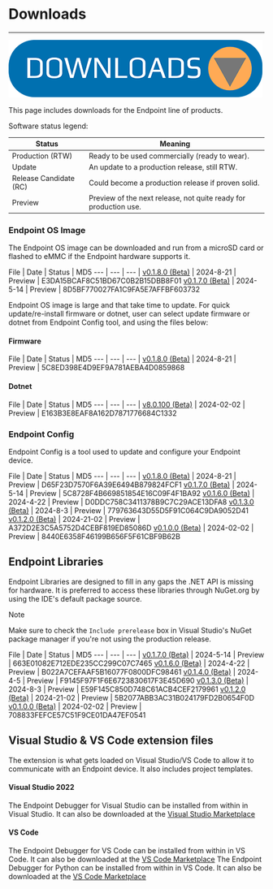 # Downloads

---
![Download](images/downloads.png)

This page includes downloads for the Endpoint line of products.

Software status legend:

Status | Meaning
--- | ---
Production (RTW) | Ready to be used commercially (ready to wear).
Update | An update to a production release, still RTW.
Release Candidate (RC) | Could become a production release if proven solid.
Preview | Preview of the next release, not quite ready for production use.


### Endpoint OS Image

The Endpoint OS image can be downloaded and run from a microSD card or flashed to eMMC if the Endpoint hardware supports it. 

File | Date | Status | MD5
--- | --- | --- |
[v0.1.8.0 (Beta)](https://ghistorage.blob.core.windows.net/downloads/Endpoint/Firmware/endpoint_image_B0180.7.31.24.img) | 2024-8-21 | Preview | E3DA15BCAF8C51BD67C0B2B15DBB8F01
[v0.1.7.0 (Beta)](https://ghistorage.blob.core.windows.net/downloads/Endpoint/Firmware/endpoint_image_B0170.5.14.24.img) | 2024-5-14 | Preview | 8D5BF770027FA1C9FA5E7AFFBF603732

Endpoint OS image is large and that take time to update. For quick update/re-install firmware or dotnet, user can select update firmware or dotnet from Endpoint Config tool, and using the files below:

#### Firmware

File | Date | Status | MD5
--- | --- | --- |
[v0.1.8.0 (Beta)](https://ghistorage.blob.core.windows.net/downloads/Endpoint/Firmware/rootfs.ghi) | 2024-8-21 | Preview | 5C8ED398E4D9EF9A781AEBA4D0859868

#### Dotnet

File | Date | Status | MD5
--- | --- | --- |
[v8.0.100 (Beta)](https://ghistorage.blob.core.windows.net/downloads/Endpoint/Firmware/dotnet.ghi) | 2024-02-02 | Preview | E163B3E8EAF8A162D7871776684C1332

### Endpoint Config 

Endpoint Config is a tool used to update and configure your Endpoint device.

File | Date | Status | MD5
--- | --- | --- | 
[v0.1.8.0 (Beta)](https://ghistorage.blob.core.windows.net/downloads/Endpoint/Config/Endpoint_Config_Setup_v0.1.8.msi) | 2024-8-21 | Preview | D65F23D7570F6A39E6494B879824FCF1
[v0.1.7.0 (Beta)](https://ghistorage.blob.core.windows.net/downloads/Endpoint/Config/Endpoint_Config_Setup_v0.1.7.msi) | 2024-5-14 | Preview | 5C8728F4B669851854E16C09F4F1BA92
[v0.1.6.0 (Beta)](https://ghistorage.blob.core.windows.net/downloads/Endpoint/Config/Endpoint_Config_Setup_v0.1.6.msi) | 2024-4-22 | Preview | D0DDC758C3411378B9C7C29ACE13DFA8
[v0.1.3.0 (Beta)](https://ghistorage.blob.core.windows.net/downloads/Endpoint/Config/Endpoint_Config_Setup_v0.1.3.msi) | 2024-8-3 | Preview | 779763643D55D5F91C064C9DA9052D41
[v0.1.2.0 (Beta)](https://ghistorage.blob.core.windows.net/downloads/Endpoint/Config/Endpoint_Config_Setup_v0.1.2.msi) | 2024-21-02 | Preview | A372D2E3C5A5752D4CEBF819ED85086D
[v0.1.0.0 (Beta)](https://ghistorage.blob.core.windows.net/downloads/Endpoint/Config/Endpoint_Config_Setup_v0.1.0.0.msi) | 2024-02-02 | Preview | 8440E6358F46199B656F5F61CBF9B62B

## Endpoint Libraries

Endpoint Libraries are designed to fill in any gaps the .NET API is missing for hardware. It is preferred to access these libraries through NuGet.org by using the IDE's default package source.

> [!Note]
> Make sure to check the `Include prerelease` box in Visual Studio's NuGet package manager if you're not using the production release.

File | Date | Status | MD5
--- | --- | --- | 
[v0.1.7.0 (Beta)](https://ghistorage.blob.core.windows.net/downloads/Endpoint/Libraries/GHIElectronics.Endpoint.Libraries_v0.1.7.0.zip) | 2024-5-14 | Preview | 663E01082E712EDE235CC299C07C7465
[v0.1.6.0 (Beta)](https://ghistorage.blob.core.windows.net/downloads/Endpoint/Libraries/GHIElectronics.Endpoint.Libraries_v0.1.6.0.zip) | 2024-4-22 | Preview | B022A7CEFAAF5B16077F0800DFC98461
[v0.1.4.0 (Beta)](https://ghistorage.blob.core.windows.net/downloads/Endpoint/Libraries/GHIElectronics.Endpoint.Libraries_v0.1.4.0.zip) | 2024-4-5 | Preview | F9145F97F1F6E6723830617F3E45D690
[v0.1.3.0 (Beta)](https://ghistorage.blob.core.windows.net/downloads/Endpoint/Libraries/endpoint_libraries_v0.1.3.0.zip) | 2024-8-3 | Preview | E59F145C850D748C61ACB4CEF2179961
[v0.1.2.0 (Beta)](https://ghistorage.blob.core.windows.net/downloads/Endpoint/Libraries/endpoint_libraries_v0.1.2.0.zip) | 2024-21-02 | Preview | 5B2077ABB3AC31B024179FD2B0654F0D
[v0.1.0.0 (Beta)](https://ghistorage.blob.core.windows.net/downloads/Endpoint/Libraries/endpoint_libraries_v0.1.0.0.zip) | 2024-02-02 | Preview | 708833FEFCE57C51F9CE01DA47EF0541



## Visual Studio & VS Code extension files

The extension is what gets loaded on Visual Studio/VS Code to allow it to communicate with an Endpoint device. It also includes project templates.

#### Visual Studio 2022

The Endpoint Debugger for Visual Studio can be installed from within in Visual Studio. It can also be downloaded at the [Visual Studio Marketplace](https://marketplace.visualstudio.com/items?itemName=ghielectronics.Endpoint-VS-Debugger)

#### VS Code

The Endpoint Debugger for VS Code can be installed from within in VS Code. It can also be downloaded at the [VS Code Marketplace](https://marketplace.visualstudio.com/items?itemName=ghielectronics.endpointvscnet)
The Endpoint Debugger for Python can be installed from within in VS Code. It can also be downloaded at the [VS Code Marketplace](https://marketplace.visualstudio.com/items?itemName=ghielectronics.endpointvscpy)



